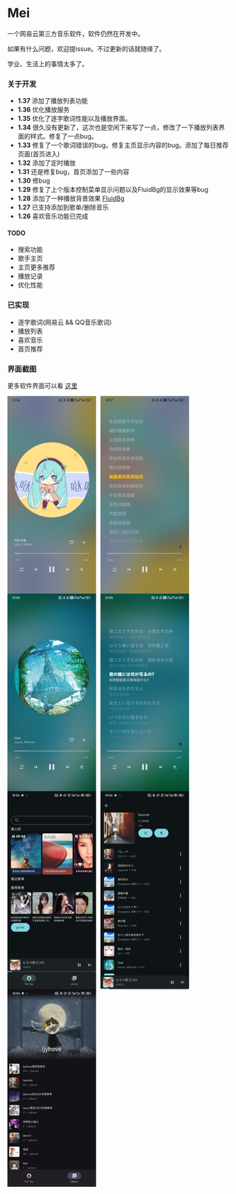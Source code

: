 # Mei

一个网易云第三方音乐软件，软件仍然在开发中。

如果有什么问题，欢迎提issue。不过更新的话就随缘了。

学业、生活上的事情太多了。

### 关于开发
- **1.37** 添加了播放列表功能
- **1.36** 优化播放服务
- **1.35** 优化了逐字歌词性能以及播放界面。
- **1.34** 很久没有更新了，这次也是空闲下来写了一点，修改了一下播放列表界面的样式。修复了一点bug。
- **1.33** 修复了一个歌词错误的bug。修复主页显示内容的bug。添加了每日推荐页面(首页进入)
- **1.32** 添加了定时播放
- **1.31** 还是修复bug，首页添加了一些内容
- **1.30** 修bug
- **1.29** 修复了上个版本控制菜单显示问题以及FluidBg的显示效果等bug
- **1.28** 添加了一种播放背景效果 [FluidBg](https://gist.github.com/KlassenKonstantin/d5f6ed1d74b3ddbdca699d66c6b9a3b2)
- **1.27** 已支持添加到歌单/删除音乐
- **1.26** 喜欢音乐功能已完成

#### TODO

- 搜索功能
- 歌手主页
- 主页更多推荐
- 播放记录
- 优化性能


### 已实现

- 逐字歌词(网易云 && QQ音乐歌词)
- 播放列表
- 喜欢音乐
- 首页推荐


### 界面截图

更多软件界面可以看 [这里](https://github.com/ljyh223/Mei/tree/master/screenshot/2025-03-27)
<div style="display: flex; flex-wrap: wrap;">
  <img src="./screenshot/player1.jpg" width="200" style="margin-right: 10px;" />
  <img src="./screenshot/lyric1.jpg" width="200" style="margin-right: 10px;" />
  <img src="./screenshot/player2.jpg" width="200" style="margin-right: 10px;" />
  <img src="./screenshot/lyric2.jpg" width="200" style="margin-right: 10px;" />
  <img src="./screenshot/home.jpg" width="200" style="margin-right: 10px;" />
  <img src="./screenshot/playlist.jpg" width="200" style="margin-right: 10px;" />
  <img src="./screenshot/me.jpg" width="200" />
</div>
